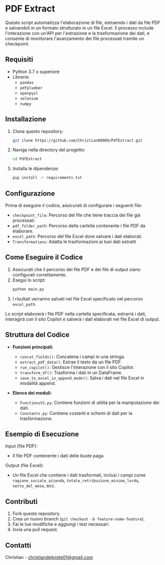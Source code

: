 # PDF Extract

Questo script automatizza l'elaborazione di file, estraendo i dati da file PDF e salvandoli in un formato strutturato in un file Excel. Il processo include l'interazione con un'API per l'estrazione e la trasformazione dei dati, e consente di monitorare l'avanzamento dei file processati tramite un checkpoint.

## Requisiti

- Python 3.7 o superiore
- Librerie:
  - `pandas`
  - `pdfplumber`
  - `openpyxl`
  - `selenium`
  - `numpy`

## Installazione

1. Clona questo repository:
   ```bash
   git clone https://github.com/Christian80089/PdfExtract.git
   ```

2. Naviga nella directory del progetto:
   ```bash
   cd PdfExtract
   ```

3. Installa le dipendenze:
   ```bash
   pip install -r requirements.txt
   ```

## Configurazione

Prima di eseguire il codice, assicurati di configurare i seguenti file:

- `checkpoint_file`: Percorso del file che tiene traccia dei file già processati.
- `pdf_folder_path`: Percorso della cartella contenente i file PDF da elaborare.
- `excel_path`: Percorso del file Excel dove salvare i dati elaborati.
- `Transformations`: Adatta le trasformazioni ai tuoi dati estratti

## Come Eseguire il Codice

1. Assicurati che il percorso dei file PDF e dei file di output siano configurati correttamente.
2. Esegui lo script:
   ```bash
   python main.py
   ```
3. I risultati verranno salvati nel file Excel specificato nel percorso `excel_path`.

Lo script elaborerà i file PDF nella cartella specificata, estrarrà i dati, interagirà con il sito Copilot e salverà i dati elaborati nel file Excel di output.

## Struttura del Codice

- **Funzioni principali:**
  - `concat_fields()`: Concatena i campi in una stringa.
  - `extract_pdf_data()`: Estrae il testo da un file PDF.
  - `run_copilot()`: Gestisce l'interazione con il sito Copilot.
  - `transform_df()`: Trasforma i dati in un DataFrame.
  - `save_to_excel_in_append_mode()`: Salva i dati nel file Excel in modalità append.

- **Elenco dei moduli:**
  - `FunctionsV2.py`: Contiene funzioni di utilità per la manipolazione dei dati.
  - `Constants.py`: Contiene costanti e schemi di dati per la trasformazione.

## Esempio di Esecuzione

Input (file PDF):
- Il file PDF contenente i dati delle buste paga.

Output (file Excel):
- Un file Excel che contiene i dati trasformati, inclusi i campi come `ragione_sociale_azienda`, `totale_retribuzione_minima_lorda`, `netto_del_mese`, ecc.

## Contributi

1. Fork questo repository.
2. Crea un nuovo branch (`git checkout -b feature-nome-feature`).
3. Fai le tue modifiche e aggiungi i test necessari.
4. Invia una pull request.

## Contatti

Christian - [christiandelprete01@gmail.com](mailto:christiandelprete01@gmail.com)
